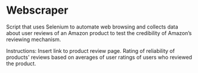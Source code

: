 # Webscraper
Script that uses Selenium to automate web browsing and collects data about user reviews of an Amazon product to test the 
credibility of Amazon’s reviewing mechanism.

Instructions:
Insert link to product review page.
Rating of reliability of products' reviews based on averages of user ratings of users who reviewed the product.
